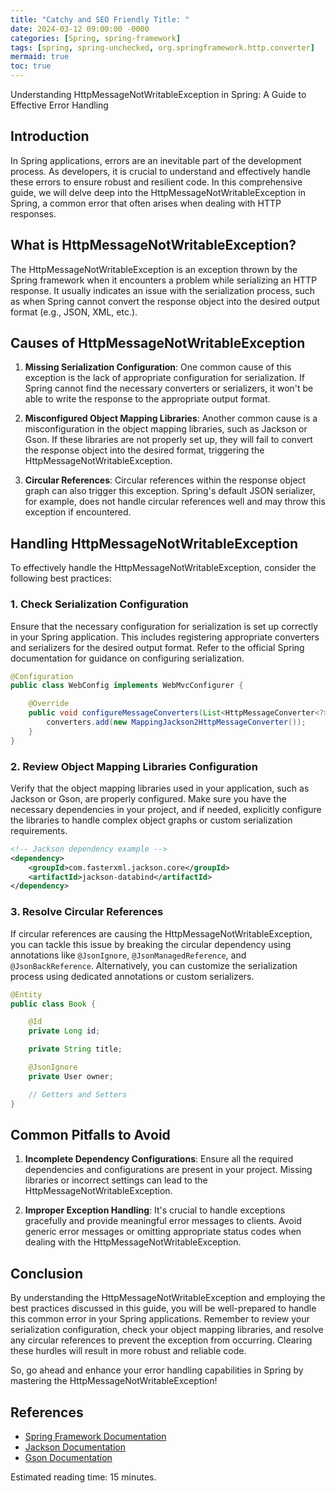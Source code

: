 ```yaml
---
title: "Catchy and SEO Friendly Title: "
date: 2024-03-12 09:00:00 -0000
categories: [Spring, spring-framework]
tags: [spring, spring-unchecked, org.springframework.http.converter]
mermaid: true
toc: true
---
```


Understanding HttpMessageNotWritableException in Spring: A Guide to Effective Error Handling

## Introduction
In Spring applications, errors are an inevitable part of the development process. As developers, it is crucial to understand and effectively handle these errors to ensure robust and resilient code. In this comprehensive guide, we will delve deep into the HttpMessageNotWritableException in Spring, a common error that often arises when dealing with HTTP responses.

## What is HttpMessageNotWritableException?
The HttpMessageNotWritableException is an exception thrown by the Spring framework when it encounters a problem while serializing an HTTP response. It usually indicates an issue with the serialization process, such as when Spring cannot convert the response object into the desired output format (e.g., JSON, XML, etc.). 

## Causes of HttpMessageNotWritableException
1. **Missing Serialization Configuration**: One common cause of this exception is the lack of appropriate configuration for serialization. If Spring cannot find the necessary converters or serializers, it won't be able to write the response to the appropriate output format.

2. **Misconfigured Object Mapping Libraries**: Another common cause is a misconfiguration in the object mapping libraries, such as Jackson or Gson. If these libraries are not properly set up, they will fail to convert the response object into the desired format, triggering the HttpMessageNotWritableException.

3. **Circular References**: Circular references within the response object graph can also trigger this exception. Spring's default JSON serializer, for example, does not handle circular references well and may throw this exception if encountered.

## Handling HttpMessageNotWritableException
To effectively handle the HttpMessageNotWritableException, consider the following best practices:

### 1. Check Serialization Configuration
Ensure that the necessary configuration for serialization is set up correctly in your Spring application. This includes registering appropriate converters and serializers for the desired output format. Refer to the official Spring documentation for guidance on configuring serialization.

```java
@Configuration
public class WebConfig implements WebMvcConfigurer {

    @Override
    public void configureMessageConverters(List<HttpMessageConverter<?>> converters) {
        converters.add(new MappingJackson2HttpMessageConverter());
    }
}
```

### 2. Review Object Mapping Libraries Configuration
Verify that the object mapping libraries used in your application, such as Jackson or Gson, are properly configured. Make sure you have the necessary dependencies in your project, and if needed, explicitly configure the libraries to handle complex object graphs or custom serialization requirements.

```xml
<!-- Jackson dependency example -->
<dependency>
    <groupId>com.fasterxml.jackson.core</groupId>
    <artifactId>jackson-databind</artifactId>
</dependency>
```
    
### 3. Resolve Circular References
If circular references are causing the HttpMessageNotWritableException, you can tackle this issue by breaking the circular dependency using annotations like `@JsonIgnore`, `@JsonManagedReference`, and `@JsonBackReference`. Alternatively, you can customize the serialization process using dedicated annotations or custom serializers.

```java
@Entity
public class Book {

    @Id
    private Long id;

    private String title;

    @JsonIgnore
    private User owner;

    // Getters and Setters
}
```

## Common Pitfalls to Avoid
1. **Incomplete Dependency Configurations**: Ensure all the required dependencies and configurations are present in your project. Missing libraries or incorrect settings can lead to the HttpMessageNotWritableException.

2. **Improper Exception Handling**: It's crucial to handle exceptions gracefully and provide meaningful error messages to clients. Avoid generic error messages or omitting appropriate status codes when dealing with the HttpMessageNotWritableException.

## Conclusion
By understanding the HttpMessageNotWritableException and employing the best practices discussed in this guide, you will be well-prepared to handle this common error in your Spring applications. Remember to review your serialization configuration, check your object mapping libraries, and resolve any circular references to prevent the exception from occurring. Clearing these hurdles will result in more robust and reliable code. 

So, go ahead and enhance your error handling capabilities in Spring by mastering the HttpMessageNotWritableException!

## References
- [Spring Framework Documentation](https://docs.spring.io/spring-framework/docs/current/reference/html/web.html#mvc-ann-exceptions)
- [Jackson Documentation](https://github.com/FasterXML/jackson)
- [Gson Documentation](https://github.com/google/gson)

Estimated reading time: 15 minutes.